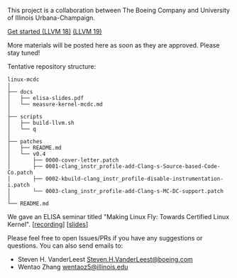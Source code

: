 This project is a collaboration between The Boeing Company and University of
Illinois Urbana-Champaign.

[Get started (LLVM 18)](https://github.com/xlab-uiuc/linux-mcdc/blob/public-approved/docs/measure-kernel-mcdc.md)
            [(LLVM 19)](https://github.com/xlab-uiuc/linux-mcdc/blob/llvm19/docs/measure-kernel-mcdc.md)

More materials will be posted here as soon as they are approved. Please stay
tuned!

Tentative repository structure:

```text
linux-mcdc
│
├── docs
│   ├── elisa-slides.pdf
│   └── measure-kernel-mcdc.md
│
├── scripts
│   ├── build-llvm.sh
│   └── q
│
├── patches
│   ├── README.md
│   └── v0.4
│       ├── 0000-cover-letter.patch
│       ├── 0001-clang_instr_profile-add-Clang-s-Source-based-Code-Co.patch
│       ├── 0002-kbuild-clang_instr_profile-disable-instrumentation-i.patch
│       └── 0003-clang_instr_profile-add-Clang-s-MC-DC-support.patch
│
└── README.md
```

We gave an ELISA seminar titled "Making Linux Fly: Towards Certified Linux
Kernel".
[[recording](https://elisa.tech/blog/2024/05/28/making-linux-fly-towards-certified-linux-kernel/)]
[[slides](./docs/elisa-slides.pdf)]

Please feel free to open Issues/PRs if you have any suggestions or questions.
You can also send emails to:

- Steven H. VanderLeest <Steven.H.VanderLeest@boeing.com>
- Wentao Zhang <wentaoz5@illinois.edu>
